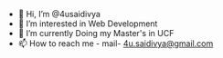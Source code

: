 - 👋 Hi, I’m @4usaidivya
- 👀 I’m interested in Web Development
- 🌱 I’m currently Doing my Master's in UCF
- 📫 How to reach me - mail- 4u.saidivya@gmail.com

<!---
4usaidivya/4usaidivya is a ✨ special ✨ repository because its `README.md` (this file) appears on your GitHub profile.
You can click the Preview link to take a look at your changes.
--->
